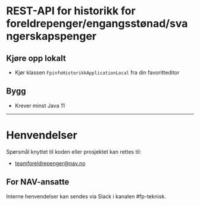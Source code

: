 # REST-API for historikk for foreldrepenger/engangsstønad/svangerskapspenger

## Kjøre opp lokalt
* Kjør klassen ```FpinfoHistorikkApplicationLocal``` fra din favoritteditor

## Bygg
* Krever minst Java 11
    
---
# Henvendelser

Spørsmål knyttet til koden eller prosjektet kan rettes til:

* teamforeldrepenger@nav.no

## For NAV-ansatte

Interne henvendelser kan sendes via Slack i kanalen #fp-teknisk.

